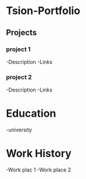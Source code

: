 # Tsion-Portfolio

## Projects
### project 1
-Description
-Links

### project 2
-Description
-Links

# Education
-university

# Work History
-Work plac 1
-Work place 2
